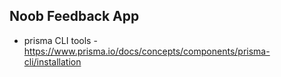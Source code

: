 ## Noob Feedback App

-  prisma CLI tools - https://www.prisma.io/docs/concepts/components/prisma-cli/installation
